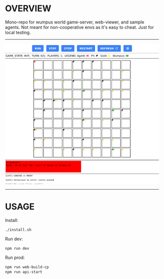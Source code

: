 # OVERVIEW
Mono-repo for wumpus world game-server, web-viewer, and sample agents. Not meant for non-cooperative envs as it's easy to cheat. Just for local testing.

---

<img src="doc/screenshot.png" />

---

# USAGE
Install:

```
./install.sh
```

Run dev:

```
npm run dev
```

Run prod:

```
npm run web-build-cp
npm run api-start
```
